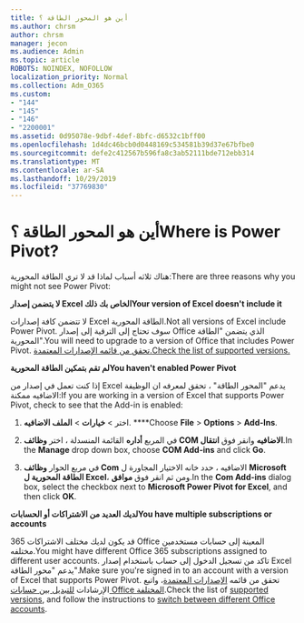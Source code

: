 ```yaml
---
title: أين هو المحور الطاقة ؟
ms.author: chrsm
author: chrsm
manager: jecon
ms.audience: Admin
ms.topic: article
ROBOTS: NOINDEX, NOFOLLOW
localization_priority: Normal
ms.collection: Adm_O365
ms.custom:
- "144"
- "145"
- "146"
- "2200001"
ms.assetid: 0d95078e-9dbf-4def-8bfc-d6532c1bff00
ms.openlocfilehash: 1d4dc46bcb0d0448169c534581b39d37e67bfbe0
ms.sourcegitcommit: defe2c412567b596fa8c3ab52111bde712ebb314
ms.translationtype: MT
ms.contentlocale: ar-SA
ms.lasthandoff: 10/29/2019
ms.locfileid: "37769830"
---
```

# <a name="where-is-power-pivot"></a><span data-ttu-id="a6bf9-102">أين هو المحور الطاقة ؟</span><span class="sxs-lookup"><span data-stu-id="a6bf9-102">Where is Power Pivot?</span></span>

<span data-ttu-id="a6bf9-103">هناك ثلاثه أسباب لماذا قد لا تري الطاقة المحورية:</span><span class="sxs-lookup"><span data-stu-id="a6bf9-103">There are three reasons why you might not see Power Pivot:</span></span>
  
<span data-ttu-id="a6bf9-104">**لا يتضمن إصدار Excel الخاص بك ذلك**</span><span class="sxs-lookup"><span data-stu-id="a6bf9-104">**Your version of Excel doesn't include it**</span></span>
  
<span data-ttu-id="a6bf9-105">لا تتضمن كافة إصدارات Excel الطاقة المحورية.</span><span class="sxs-lookup"><span data-stu-id="a6bf9-105">Not all versions of Excel include Power Pivot.</span></span> <span data-ttu-id="a6bf9-106">سوف تحتاج إلى الترقية إلى إصدار Office الذي يتضمن "الطاقة المحورية".</span><span class="sxs-lookup"><span data-stu-id="a6bf9-106">You will need to upgrade to a version of Office that includes Power Pivot.</span></span> [<span data-ttu-id="a6bf9-107">تحقق من قائمه الإصدارات المعتمدة.</span><span class="sxs-lookup"><span data-stu-id="a6bf9-107">Check the list of supported versions.</span></span>](https://support.office.com/article/aa64e217-4b6e-410b-8337-20b87e1c2a4b.aspx)
  
<span data-ttu-id="a6bf9-108">**لم تقم بتمكين الطاقة المحورية**</span><span class="sxs-lookup"><span data-stu-id="a6bf9-108">**You haven't enabled Power Pivot**</span></span>
  
<span data-ttu-id="a6bf9-109">إذا كنت تعمل في إصدار من Excel يدعم "المحور الطاقة" ، تحقق لمعرفه ان الوظيفة الاضافيه ممكنة:</span><span class="sxs-lookup"><span data-stu-id="a6bf9-109">If you are working in a version of Excel that supports Power Pivot, check to see that the Add-in is enabled:</span></span>
  
1. <span data-ttu-id="a6bf9-110">اختر \> **خيارات** \> **الملف الاضافيه**. \*\*\*\*</span><span class="sxs-lookup"><span data-stu-id="a6bf9-110">Choose **File** \> **Options** \> **Add-Ins**.</span></span>

2. <span data-ttu-id="a6bf9-111">في المربع **أداره** القائمة المنسدلة ، اختر **وظائف COM الاضافيه** وانقر فوق **انتقال**.</span><span class="sxs-lookup"><span data-stu-id="a6bf9-111">In the **Manage** drop down box, choose **COM Add-ins** and click **Go**.</span></span>

3. <span data-ttu-id="a6bf9-112">في مربع الحوار **وظائف Com** الاضافيه ، حدد خانه الاختيار المجاورة ل **Microsoft الطاقة المحورية ل Excel**، ومن ثم انقر فوق **موافق**.</span><span class="sxs-lookup"><span data-stu-id="a6bf9-112">In the **Com Add-ins** dialog box, select the checkbox next to **Microsoft Power Pivot for Excel**, and then click **OK**.</span></span>

<span data-ttu-id="a6bf9-113">**لديك العديد من الاشتراكات أو الحسابات**</span><span class="sxs-lookup"><span data-stu-id="a6bf9-113">**You have multiple subscriptions or accounts**</span></span>
  
<span data-ttu-id="a6bf9-114">قد يكون لديك مختلف الاشتراكات 365 Office المعينة إلى حسابات مستخدمين مختلفه.</span><span class="sxs-lookup"><span data-stu-id="a6bf9-114">You might have different Office 365 subscriptions assigned to different user accounts.</span></span> <span data-ttu-id="a6bf9-115">تاكد من تسجيل الدخول إلى حساب باستخدام إصدار Excel يدعم "محور الطاقة".</span><span class="sxs-lookup"><span data-stu-id="a6bf9-115">Make sure you're signed in to an account with a version of Excel that supports Power Pivot.</span></span> <span data-ttu-id="a6bf9-116">تحقق من قائمه [الإصدارات المعتمدة](https://support.office.com/article/aa64e217-4b6e-410b-8337-20b87e1c2a4b.aspx)، واتبع الإرشادات [للتبديل بين حسابات Office المختلفة](https://support.office.com/article/b9582171-fd1f-4284-9846-bdd72bb28426.aspx#BKMK_WebSwitchAccounts).</span><span class="sxs-lookup"><span data-stu-id="a6bf9-116">Check the list of [supported versions](https://support.office.com/article/aa64e217-4b6e-410b-8337-20b87e1c2a4b.aspx), and follow the instructions to [switch between different Office accounts](https://support.office.com/article/b9582171-fd1f-4284-9846-bdd72bb28426.aspx#BKMK_WebSwitchAccounts).</span></span>
